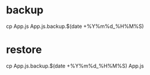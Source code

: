 # backup
cp App.js App.js.backup.$(date +%Y%m%d_%H%M%S)

# restore
cp App.js.backup.$(date +%Y%m%d_%H%M%S) App.js